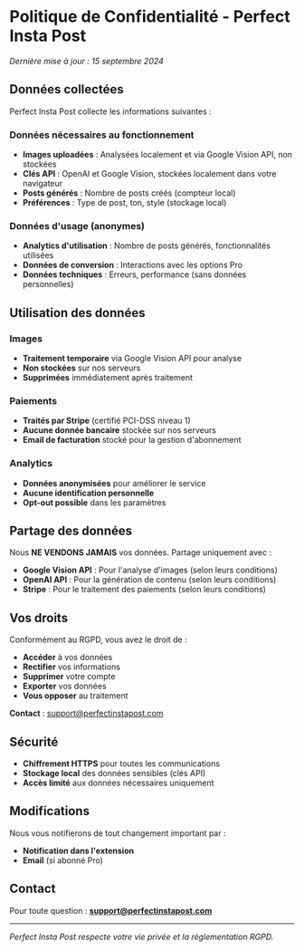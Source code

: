 # Politique de Confidentialité - Perfect Insta Post

*Dernière mise à jour : 15 septembre 2024*

## Données collectées

Perfect Insta Post collecte les informations suivantes :

### Données nécessaires au fonctionnement
- **Images uploadées** : Analysées localement et via Google Vision API, non stockées
- **Clés API** : OpenAI et Google Vision, stockées localement dans votre navigateur
- **Posts générés** : Nombre de posts créés (compteur local)
- **Préférences** : Type de post, ton, style (stockage local)

### Données d'usage (anonymes)
- **Analytics d'utilisation** : Nombre de posts générés, fonctionnalités utilisées
- **Données de conversion** : Interactions avec les options Pro
- **Données techniques** : Erreurs, performance (sans données personnelles)

## Utilisation des données

### Images
- **Traitement temporaire** via Google Vision API pour analyse
- **Non stockées** sur nos serveurs
- **Supprimées** immédiatement après traitement

### Paiements
- **Traités par Stripe** (certifié PCI-DSS niveau 1)
- **Aucune donnée bancaire** stockée sur nos serveurs
- **Email de facturation** stocké pour la gestion d'abonnement

### Analytics
- **Données anonymisées** pour améliorer le service
- **Aucune identification personnelle**
- **Opt-out possible** dans les paramètres

## Partage des données

Nous **NE VENDONS JAMAIS** vos données. Partage uniquement avec :

- **Google Vision API** : Pour l'analyse d'images (selon leurs conditions)
- **OpenAI API** : Pour la génération de contenu (selon leurs conditions)
- **Stripe** : Pour le traitement des paiements (selon leurs conditions)

## Vos droits

Conformément au RGPD, vous avez le droit de :

- **Accéder** à vos données
- **Rectifier** vos informations
- **Supprimer** votre compte
- **Exporter** vos données
- **Vous opposer** au traitement

**Contact** : support@perfectinstapost.com

## Sécurité

- **Chiffrement HTTPS** pour toutes les communications
- **Stockage local** des données sensibles (clés API)
- **Accès limité** aux données nécessaires uniquement

## Modifications

Nous vous notifierons de tout changement important par :
- **Notification dans l'extension**
- **Email** (si abonné Pro)

## Contact

Pour toute question : **support@perfectinstapost.com**

---

*Perfect Insta Post respecte votre vie privée et la réglementation RGPD.*